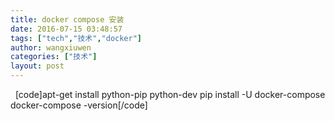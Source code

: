```yaml
---
title: docker compose 安装
date: 2016-07-15 03:48:57
tags: ["tech","技术","docker"]
author: wangxiuwen
categories: ["技术"]
layout: post
---
```


 
[code]apt-get install python-pip python-dev
pip install -U docker-compose
docker-compose -version[/code]